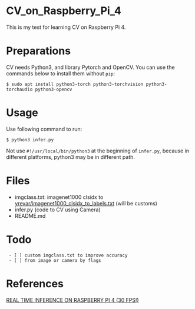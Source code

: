 # CV_on_Raspberry_Pi_4
This is my test for learning CV on Raspberry Pi 4.

# Preparations
CV needs Python3, and library Pytorch and OpenCV. You can use the commands below to install them without `pip`:

```
$ sudo apt install python3-torch python3-torchvision python3-torchaudio python3-opencv
```

# Usage

Use following command to run:

```
$ python3 infer.py
```

Not use `#!/usr/local/bin/python3` at the beginning of `infer.py`, because in different platforms, python3 may be in different path.

# Files
 - imgclass.txt: imagenet1000 clsidx to [yrevar/imagenet1000_clsidx_to_labels.txt](https://gist.github.com/yrevar/942d3a0ac09ec9e5eb3a) (will be customs)
 - infer.py (code to CV using Camera)
 - README.md

# Todo
```[tasklist]
 - [ ] custom imgclass.txt to improve accuracy
 - [ ] from image or camera by flags
```

# References
[REAL TIME INFERENCE ON RASPBERRY PI 4 (30 FPS!)](https://pytorch.org/tutorials/intermediate/realtime_rpi.html)
